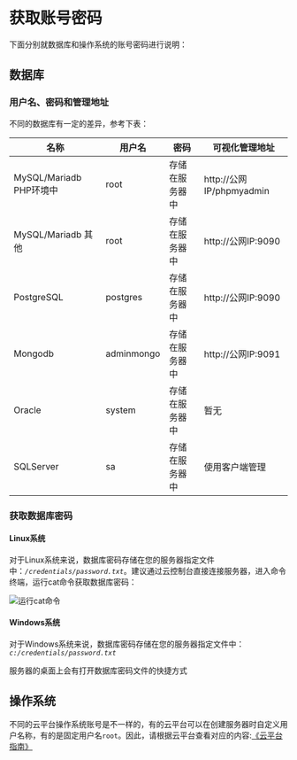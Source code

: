 # 获取账号密码

下面分别就数据库和操作系统的账号密码进行说明：

## 数据库

### 用户名、密码和管理地址

不同的数据库有一定的差异，参考下表：

| 名称                    | 用户名     | 密码           | 可视化管理地址           |
| ----------------------- | ---------- | -------------- | ------------------------ |
| MySQL/Mariadb PHP环境中 | root       | 存储在服务器中 | http://公网IP/phpmyadmin |
| MySQL/Mariadb 其他      | root       | 存储在服务器中 | http://公网IP:9090       |
| PostgreSQL              | postgres   | 存储在服务器中 | http://公网IP:9090       |
| Mongodb                 | adminmongo | 存储在服务器中 | http://公网IP:9091       |
| Oracle                  | system     | 存储在服务器中 | 暂无                     |
| SQLServer               | sa         | 存储在服务器中 | 使用客户端管理           |

### 获取数据库密码

#### Linux系统

对于Linux系统来说，数据库密码存储在您的服务器指定文件中：*`/credentials/password.txt`*。建议通过云控制台直接连接服务器，进入命令终端，运行cat命令获取数据库密码：

![运行cat命令](https://libs.websoft9.com/Websoft9/DocsPicture/zh/common/catdbpassword-websoft9.png)

#### Windows系统

对于Windows系统来说，数据库密码存储在您的服务器指定文件中：*`c:/credentials/password.txt`*

服务器的桌面上会有打开数据库密码文件的快捷方式


## 操作系统

不同的云平台操作系统账号是不一样的，有的云平台可以在创建服务器时自定义用户名称，有的是固定用户名`root`。因此，请根据云平台查看对应的内容:[《云平台指南》](/zh/tech-instance.md)